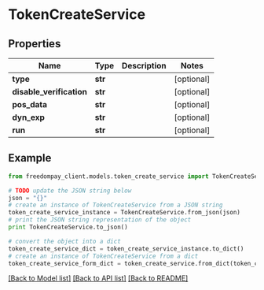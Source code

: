 # TokenCreateService


## Properties
Name | Type | Description | Notes
------------ | ------------- | ------------- | -------------
**type** | **str** |  | [optional] 
**disable_verification** | **str** |  | [optional] 
**pos_data** | **str** |  | [optional] 
**dyn_exp** | **str** |  | [optional] 
**run** | **str** |  | [optional] 

## Example

```python
from freedompay_client.models.token_create_service import TokenCreateService

# TODO update the JSON string below
json = "{}"
# create an instance of TokenCreateService from a JSON string
token_create_service_instance = TokenCreateService.from_json(json)
# print the JSON string representation of the object
print TokenCreateService.to_json()

# convert the object into a dict
token_create_service_dict = token_create_service_instance.to_dict()
# create an instance of TokenCreateService from a dict
token_create_service_form_dict = token_create_service.from_dict(token_create_service_dict)
```
[[Back to Model list]](../README.md#documentation-for-models) [[Back to API list]](../README.md#documentation-for-api-endpoints) [[Back to README]](../README.md)


